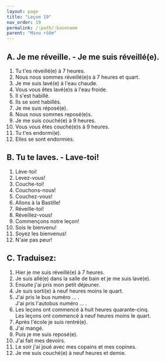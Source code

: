```yaml
---
layout: page
title: "Leçon 19"
nav_order: 19
permalink: /:path/:basename
parent: "Minu rõõm"
---
```


## A. Je me réveille. - Je me suis réveillé(e).
1. Tu t'es réveillé(e) à 7 heures.  
2. Nous nous sommes réveillé(e)s à 7 heures et quart.  
3. Je me suis lavé(e) à l'eau chaude.  
4. Vous vous êtes lavé(e)s à l'eau froide.  
5. Il s'est habillé.  
6. Ils se sont habillés.  
7. Je me suis réposé(e).  
8. Nous nous sommes reposé(e)s.  
9. Je me suis couché(e) à 9 heures.  
10. Vous vous êtes couché(e)s à 9 heures.  
11. Tu t'es endormi(e).  
12. Elles se sont endormies.  

## B. Tu te laves. - Lave-toi!
1. Lève-toi!  
2. Levez-vous!  
3. Couche-toi!  
4. Couchons-nous!  
5. Couchez-vous!  
6. Allons à la Bastille!  
7. Réveille-toi!  
8. Réveillez-vous!  
9. Commençons notre leçon!  
10. Sois le bienvenu!  
11. Soyez les bienvenus!  
12. N'aie pas peur!  

## C. Traduisez:
1. Hier je me suis réveillé(e) à 7 heures.  
2. Je suis allé(e) dans la salle de bain et je me suis lavé(e).  
3. Ensuite j'ai pris mon petit déjeuner.  
4. Je suis sorti(e) à neuf heures moins le quart.  
5. J'ai pris le bus numéro ... .  
J'ai pris l'autobus numéro ... .  
6. Les leçons ont commencé à huit heures quarante-cinq.  
Les leçons ont commencé à neuf heures moins le quart.  
7. Après l'école je suis rentré(e).  
8. J'ai mangé.  
9. Puis je me suis reposé(e).  
10. J'ai fait mes devoirs.  
11. Le soir j'ai joué avec mes copains et mes copines.  
12. Je me suis couché(e) à neuf heures et demie.  
